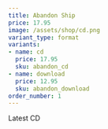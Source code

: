 ```yaml
---
title: Abandon Ship
price: 17.95
image: /assets/shop/cd.png
variant_type: format
variants:
- name: cd
  price: 17.95
  sku: abandon_cd
- name: download
  price: 12.95
  sku: abandon_download
order_number: 1
---
```


Latest CD
